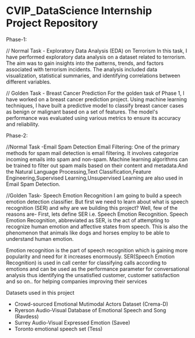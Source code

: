 # CVIP_DataScience Internship Project Repository
Phase-1:

// Normal Task - Exploratory Data Analysis (EDA) on Terrorism
In this task, I have performed exploratory data analysis on a dataset related to terrorism. The aim was to gain insights into the patterns, trends, and factors associated with terrorism incidents. The analysis included data visualization, statistical summaries, and identifying correlations between different variables.

// Golden Task - Breast Cancer Prediction
For the golden task of Phase 1, I have worked on a breast cancer prediction project. Using machine learning techniques, I  have built a predictive model to classify breast cancer cases as benign or malignant based on a set of features. The model's performance was evaluated using various metrics to ensure its accuracy and reliability.

Phase-2:

//Normal Task -Email Spam Detection
Email Filtering: One of the primary methods for spam mail detection is email filtering. It involves categorize incoming emails into spam and non-spam. Machine learning algorithms can be trained to filter out spam mails based on their content and metadata.And the Natural Language Processing,Text Classification,Feature Engineering,Supervised Learning,Unsupervised Learning are also used in Email Spam Detection.

//Golden Task- Speech Emotion Recognition
I am going to build a speech emotion detection classifier.
But first we need to learn about what is speech recognition (SER) and why are we building this project? Well, few of the reasons are-
First, lets define SER i.e. Speech Emotion Recognition.
Speech Emotion Recognition, abbreviated as SER, is the act of attempting to recognize human emotion and affective states from speech. This is also the phenomenon that animals like dogs and horses employ to be able to understand human emotion.

Emotion recognition is the part of speech recognition which is gaining more popularity and need for it increases enormously. 
SER(Speech Emotion Recognition) is used in call center for classifying calls according to emotions and can be used as the performance parameter for conversational analysis thus identifying the unsatisfied customer, customer satisfaction and so on.. for helping companies improving their services

Datasets used in this project

* Crowd-sourced Emotional Mutimodal Actors Dataset (Crema-D)
* Ryerson Audio-Visual Database of Emotional Speech and Song (Ravdess)
* Surrey Audio-Visual Expressed Emotion (Savee)
* Toronto emotional speech set (Tess)

